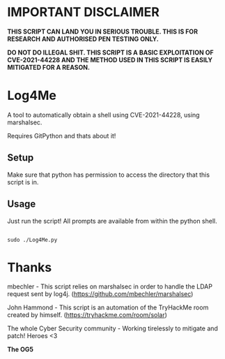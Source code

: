 # IMPORTANT DISCLAIMER

**THIS SCRIPT CAN LAND YOU IN SERIOUS TROUBLE. THIS IS FOR RESEARCH AND AUTHORISED PEN TESTING ONLY.**

**DO NOT DO ILLEGAL SHIT. THIS SCRIPT IS A BASIC EXPLOITATION OF CVE-2021-44228 AND THE METHOD USED IN THIS SCRIPT IS EASILY MITIGATED FOR A REASON.**

# Log4Me

A tool to automatically obtain a shell using CVE-2021-44228, using marshalsec.

Requires GitPython and thats about it!

## Setup

Make sure that python has permission to access the directory that this script is in. 

## Usage

Just run the script! All prompts are available from within the python shell.

```

sudo ./Log4Me.py

```

# Thanks

mbechler - This script relies on marshalsec in order to handle the LDAP request sent by log4j. (https://github.com/mbechler/marshalsec)

John Hammond - This script is an automation of the TryHackMe room created by himself. (https://tryhackme.com/room/solar)

The whole Cyber Security community - Working tirelessly to mitigate and patch! Heroes <3

**The OG5**




